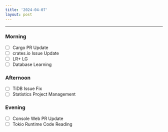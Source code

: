 ```yaml
---
title: '2024-04-07'
layout: post
---
```


---

### Morning

- [ ] Cargo PR Update
- [ ] crates.io Issue Update
- [ ] LR+ LG
- [ ] Database Learning

### Afternoon

- [ ] TiDB Issue Fix
- [ ] Statistics Project Management

### Evening

- [ ] Console Web PR Update
- [ ] Tokio Runtime Code Reading
